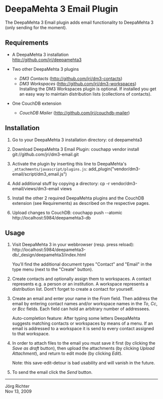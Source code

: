 
DeepaMehta 3 Email Plugin
=========================

The DeepaMehta 3 Email plugin adds email functionality to DeepaMehta 3 (only sending for the moment).


Requirements
------------

*   A DeepaMehta 3 installation  
    <http://github.com/jri/deepamehta3>

*   Two other DeepaMehta 3 plugins  
    - *DM3 Contacts*   (<http://github.com/jri/dm3-contacts>)  
    - *DM3 Workspaces* (<http://github.com/jri/dm3-workspaces>)  
      Installing the DM3 Workspaces plugin is optional.
      If installed you get an easy way to maintain distribution lists (collections of contacts).

*   One CouchDB extension  
    - *CouchDB Mailer* (<http://github.com/jri/couchdb-mailer>)


Installation
------------

1.  Go to your DeepaMehta 3 installation directory:
        cd deepamehta3

2.  Download DeepaMehta 3 Email Plugin:
        couchapp vendor install git://github.com/jri/dm3-email.git

3.  Activate the plugin by inserting this line to DeepaMehta's `_attachments/javascript/plugins.js`:
        add_plugin("vendor/dm3-email/script/dm3_email.js")

4.  Add additional stuff by copying a directory:
        cp -r vendor/dm3-email/views/dm3-email views

5.  Install the other 2 required DeepaMehta plugins and the CouchDB extension (see Requirements)
    as described on the respective pages.

6.  Upload changes to CouchDB:
        couchapp push --atomic http://localhost:5984/deepamehta3-db


Usage
-----

1.  Visit DeepaMehta 3 in your webbrowser (resp. press reload):
        http://localhost:5984/deepamehta3-db/_design/deepamehta3/index.html

    You'll find the additional document types "Contact" and "Email" in the type menu (next to the "Create" button).

2.  Create contacts and optionally assign them to workspaces. A contact represents e.g. a person or an institution.
    A workspace represents a distribution list. Dont't forget to create a contact for yourself.

3.  Create an email and enter your name in the *From* field. Then address the email by entering contact names and/or
    workspace names in the *To*, *Cc*, or *Bcc* fields. Each field can hold an arbitrary number of addressees.

    Auto-completion feature: After typing some letters DeepaMehta suggests matching contacts or workspaces by means of a menu.
    If an email is addressed to a workspace it is send to every contact assigned to that workspace.

4.  In order to attach files to the email you must save it first (by clicking the *Save as draft* button), then upload
    the attachments (by clicking *Upload Attachment*), and return to edit mode (by clicking *Edit*).

    Note: this save-edit-detour is bad usability and will vanish in the future.

5.  To send the email click the *Send* button.


------------
Jörg Richter  
Nov 13, 2009

